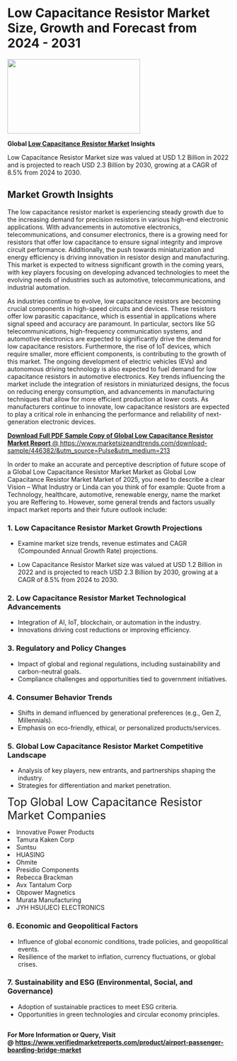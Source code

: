 <H1>Low Capacitance Resistor Market Size, Growth and Forecast from 2024 - 2031</H1><img class="aligncenter size-medium wp-image-584254" src="https://thirdeyenews.in/wp-content/uploads/2024/09/Global-Market-Research-300x168.jpeg" alt="" width="300" height="168" /><p><strong>Global&nbsp;<a href="https://www.marketsizeandtrends.com/download-sample/446382/&amp;utm_source=Pulse&amp;utm_medium=213">Low Capacitance Resistor Market</a> Insights</strong></p><p>Low Capacitance Resistor Market size was valued at USD 1.2 Billion in 2022 and is projected to reach USD 2.3 Billion by 2030, growing at a CAGR of 8.5% from 2024 to 2030.</p><p><h2>Market Growth Insights</h2> <p>The low capacitance resistor market is experiencing steady growth due to the increasing demand for precision resistors in various high-end electronic applications. With advancements in automotive electronics, telecommunications, and consumer electronics, there is a growing need for resistors that offer low capacitance to ensure signal integrity and improve circuit performance. Additionally, the push towards miniaturization and energy efficiency is driving innovation in resistor design and manufacturing. This market is expected to witness significant growth in the coming years, with key players focusing on developing advanced technologies to meet the evolving needs of industries such as automotive, telecommunications, and industrial automation.</p> <p><a href="#"></a></p> <p>As industries continue to evolve, low capacitance resistors are becoming crucial components in high-speed circuits and devices. These resistors offer low parasitic capacitance, which is essential in applications where signal speed and accuracy are paramount. In particular, sectors like 5G telecommunications, high-frequency communication systems, and automotive electronics are expected to significantly drive the demand for low capacitance resistors. Furthermore, the rise of IoT devices, which require smaller, more efficient components, is contributing to the growth of this market. The ongoing development of electric vehicles (EVs) and autonomous driving technology is also expected to fuel demand for low capacitance resistors in automotive electronics. Key trends influencing the market include the integration of resistors in miniaturized designs, the focus on reducing energy consumption, and advancements in manufacturing techniques that allow for more efficient production at lower costs. As manufacturers continue to innovate, low capacitance resistors are expected to play a critical role in enhancing the performance and reliability of next-generation electronic devices. <p><a href="#"></p><p><span class=""><strong>Download Full PDF Sample Copy of Global Low Capacitance Resistor Market Report</strong> @ <a href="https://www.marketsizeandtrends.com/download-sample/446382/&amp;utm_source=Pulse&amp;utm_medium=213" target="_blank">https://www.marketsizeandtrends.com/download-sample/446382/&amp;utm_source=Pulse&amp;utm_medium=213</a></span></p><p>In order to make an accurate and perceptive description of future scope of a Global&nbsp;Low Capacitance Resistor Market Market as Global&nbsp;Low Capacitance Resistor Market Market of 2025, you need to describe a clear Vision &ndash; What Industry or Linda can you think of for example: Quote from a Technology, healthcare, automotive, renewable energy, name the market you are Reffering to. However, some general trends and factors usually impact market reports and their future outlook include:</p><h3>1.&nbsp;<strong>Low Capacitance Resistor Market Growth Projections</strong></h3><ul><li>Examine market size trends, revenue estimates and CAGR (Compounded Annual Growth Rate) projections.</li><li><p>Low Capacitance Resistor Market size was valued at USD 1.2 Billion in 2022 and is projected to reach USD 2.3 Billion by 2030, growing at a CAGR of 8.5% from 2024 to 2030.</p></li></ul><h3>2.&nbsp;<strong>Low Capacitance Resistor Market Technological Advancements</strong></h3><ul><li>Integration of AI, IoT, blockchain, or automation in the industry.</li><li>Innovations driving cost reductions or improving efficiency.</li></ul><h3>3.&nbsp;<strong>Regulatory and Policy Changes</strong></h3><ul><li>Impact of global and regional regulations, including sustainability and carbon-neutral goals.</li><li>Compliance challenges and opportunities tied to government initiatives.</li></ul><h3>4.&nbsp;<strong>Consumer Behavior Trends</strong></h3><ul><li>Shifts in demand influenced by generational preferences (e.g., Gen Z, Millennials).</li><li>Emphasis on eco-friendly, ethical, or personalized products/services.</li></ul><h3>5.&nbsp;<strong>Global Low Capacitance Resistor Market Competitive Landscape</strong></h3><ul><li>Analysis of key players, new entrants, and partnerships shaping the industry.</li><li>Strategies for differentiation and market penetration.</li></ul><p data-pm-slice="1 1 []"><span style="color: inherit; font-family: inherit; font-size: 25px;">Top Global Low Capacitance Resistor Market Companies</span></p><div class="" data-test-id=""><p><li>Innovative Power Products</li><li> Tamura Kaken Corp</li><li> Suntsu</li><li> HUASING</li><li> Ohmite</li><li> Presidio Components</li><li> Rebecca Brackman</li><li> Avx Tantalum Corp</li><li> Obpower Magnetics</li><li> Murata Manufacturing</li><li> JYH HSU(JEC) ELECTRONICS</li></p></div><h3>6.&nbsp;<strong>Economic and Geopolitical Factors</strong></h3><ul><li>Influence of global economic conditions, trade policies, and geopolitical events.</li><li>Resilience of the market to inflation, currency fluctuations, or global crises.</li></ul><h3>7.&nbsp;<strong>Sustainability and ESG (Environmental, Social, and Governance)</strong></h3><ul><li>Adoption of sustainable practices to meet ESG criteria.</li><li>Opportunities in green technologies and circular economy principles.</li></ul><h2><strong style="font-size: 14px;">For More Information or Query, Visit @&nbsp;</strong><a style="background-color: #ffffff; font-size: 14px;" href="https://www.marketsizeandtrends.com/report/low-capacitance-resistor-market/" target="_blank">https://www.verifiedmarketreports.com/product/airport-passenger-boarding-bridge-market</a></h2>

